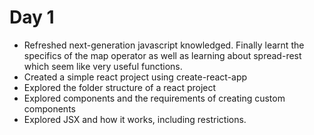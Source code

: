 # Day 1
- Refreshed next-generation javascript knowledged. Finally learnt the specifics of the map operator as well as learning about spread-rest which seem like very useful functions.
- Created a simple react project using create-react-app
- Explored the folder structure of a react project
- Explored components and the requirements of creating custom components
- Explored JSX and how it works, including restrictions.